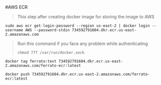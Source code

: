 #AWS ECR

> This step after creating docker image for storing the image to AWS


```
sudo aws ecr get-login-password --region us-east-2 | docker login --username AWS --password-stdin 734592791604.dkr.ecr.us-east-2.amazonaws.com
```

> Run this command if you face any problem while authenticating
> ```
> chmod 777 /var/run/docker.sock
> ```


```
docker tag ferrato:test 734592791604.dkr.ecr.us-east-2.amazonaws.com/ferrato-ecr:latest
``` 

```
docker push 734592791604.dkr.ecr.us-east-2.amazonaws.com/ferrato-ecr:latest
```
